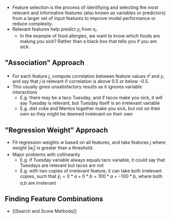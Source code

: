 - Feature selection is the process of identifying and selecting the most relevant and informative features (also known as variables or predictors) from a larger set of input features to improve model performance or reduce complexity.
- Relevant features help predict $y_i$ from $x_i$. 
	- In the example of food allergies, we want to know which foods are making you sick? Rather than a black box that tells you if you are sick. 
## "Association" Approach
- For each feature $j$, compute correlation between feature values $x^j$ and $y$, and say that $j$ is relevant if correlation is above 0.5 or below -0.5. 
- This usually gives unsatisfactory results as it ignores variable interactions
	- E.g. there may be a taco Tuesday, and if tacos make you sick, it will say Tuesday is relevant, but Tuesday itself is an irrelevant variable
	- E.g. diet coke and Mentos together make you sick, but not on their own so they might be deemed irrelevant on their own
## "Regression Weight" Approach
- Fit regression weights $w$ based on all features, and take features $j$ where weight $|w_j|$ is greater than a threshold. 
- Major problems with collinearity
	- E.g. if Tuesday variable always equals taco variable, it could say that Tuesdays are relevant but tacos are not
	- E.g. with two copies of irrelevant feature, it can take both irrelevant copies, such that $\hat y_i=0*a+0*b=100*a+-100*b$, where both $a$,$b$ are irrelevant
## Finding Feature Combinations
- [[Search and Score Methods]]